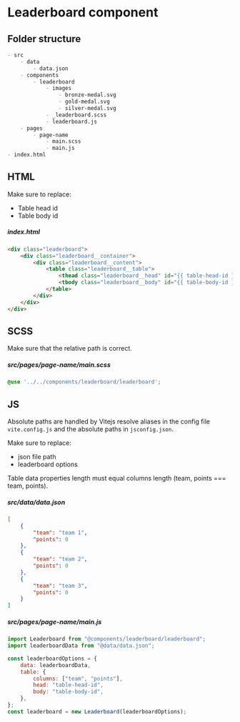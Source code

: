 # Leaderboard component

## Folder structure

```markdown
- src
    - data
        - data.json  
    - components
        - leaderboard
            - images
                - bronze-medal.svg
                - gold-medal.svg
                - silver-medal.svg
            - _leaderboard.scss
            - leaderboard.js
    - pages
        - page-name
            - main.scss
            - main.js
- index.html
```

## HTML

Make sure to replace:
- Table head id
- Table body id

##### index.html

```html
<div class="leaderboard">
    <div class="leaderboard__container">
        <div class="leaderboard__content">
            <table class="leaderboard__table">
                <thead class="leaderboard__head" id="{{ table-head-id }}"></thead>
                <tbody class="leaderboard__body" id="{{ table-body-id }}"></tbody>
            </table>
        </div>
    </div>
</div>
```

## SCSS

Make sure that the relative path is correct.

##### src/pages/page-name/main.scss

```scss
@use '../../components/leaderboard/leaderboard';
```

## JS

Absolute paths are handled by Vitejs resolve aliases in the config file `vite.config.js` and the absolute paths in `jsconfig.json`.

Make sure to replace:
- json file path
- leaderboard options

Table data properties length must equal columns length (team, points === team, points).

##### src/data/data.json

```json
[
    {
        "team": "team 1",
        "points": 0
    },
    {
        "team": "team 2",
        "points": 0
    },
    {
        "team": "team 3",
        "points": 0
    }
]
```

##### src/pages/page-name/main.js

```js
import Leaderboard from "@components/leaderboard/leaderboard";
import leaderboardData from "@data/data.json";

const leaderboardOptions = {
    data: leaderboardData,
    table: {
        columns: ["team", "points"],
        head: "table-head-id",
        body: "table-body-id",
    },
};
const leaderboard = new Leaderboard(leaderboardOptions);
```
